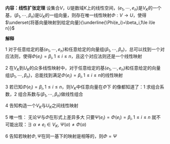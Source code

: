 **内容：线性扩张定理**
设集合$V，U$是数域$K$上的线性空间，$(e_1,\cdots,
e_n)$是$V_K$的一个基，$(\beta_1,\cdots,\beta_n)$是$U_K$的一组向量，则存在唯一线性映射$\Phi:V
\rightarrow U$，使得$\underset{将基向量映射到给定向量}{\underline{\Phi(e_i)=\beta_i,1\le i\le n}}$

**解释**

1 对于任意给定的基$(e_1,\cdots,e_n)$和任意给定的向量组$(\beta_1,\cdots,\beta_n)$，总可以找到一个对应法则，使得$\Phi(e_i)=\beta_i,1\le i\le n$，且这个对应法则还是一个线性映射

2 在$V_K$到$U_K$的众多线性映射中，对于任意给定的基$(e_1,\cdots,e_n)$和任意给定的向量组$(\beta_1,\cdots,\beta_n)$，总能找到满足$\Phi(e_i)=\beta_i,1\le i\le n$的线性映射

3 若已知$\Phi(e_i)=\beta_i,1\le i\le n$，则$V_K$中任意向量在$\Phi$下 的像都知道了：1 求组合系数，2 组合系数与$(\beta_1,\cdots,\beta_n)$做线性组合

4 告知构造一个$V_K$与$U_K$之间线性映射

5 唯一性：
无论$\Psi$与$\Phi$在形式上差异多大
只要$\Psi(e_i)=\Phi(e_i)=\beta_i,1\le i\le n$
就不可能出现：$\exists\ \alpha\neq e_i\in V_K,\ \Psi(\alpha)\neq\Phi(\alpha)$

6 告知若映射$\Phi,\Psi$在同一基下的映射是相等的，则$\Phi=\Psi$
